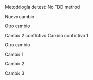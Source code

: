 Metodología de test: No TDD method

Nuevo cambio

Otro cambio

Cambio 2 conflictivo
Cambio conflictivo 1




Otro cambio

Cambio 1

Cambio 2

Cambio 3
